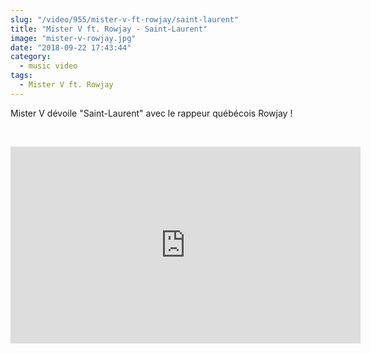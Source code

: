 ```yaml
--- 
slug: "/video/955/mister-v-ft-rowjay/saint-laurent"
title: "Mister V ft. Rowjay - Saint-Laurent"
image: "mister-v-rowjay.jpg"
date: "2018-09-22 17:43:44"
category:
  - music video
tags:
  - Mister V ft. Rowjay
---
```

<p>Mister V dévoile "Saint-Laurent" avec le rappeur québécois Rowjay !</p><br/><p><iframe width="560" height="315" src="https://www.youtube.com/embed/uWDkQCcxwCY" frameborder="0" allow="autoplay; encrypted-media" allowfullscreen></iframe></p>
